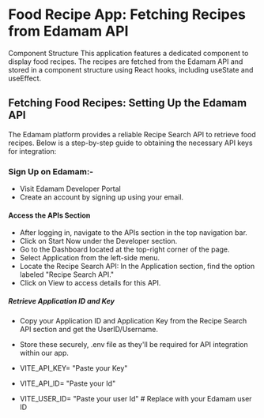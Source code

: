# Food Recipe App: Fetching Recipes from Edamam API

Component Structure
This application features a dedicated component to display food recipes. The recipes are fetched from the Edamam API and stored in a component structure using React hooks, including useState and useEffect.

## Fetching Food Recipes: Setting Up the Edamam API

The Edamam platform provides a reliable Recipe Search API to retrieve food recipes. Below is a step-by-step guide to obtaining the necessary API keys for integration:

### Sign Up on Edamam:-
  - Visit Edamam Developer Portal
  - Create an account by signing up using your email.

#### Access the APIs Section
  - After logging in, navigate to the APIs section in the top navigation bar.
  - Click on Start Now under the Developer section.
  - Go to the Dashboard located at the top-right corner of the page.
  - Select Application from the left-side menu.
  - Locate the Recipe Search API: In the Application section, find the option labeled "Recipe Search API."
  - Click on View to access details for this API.

##### Retrieve Application ID and Key
  - Copy your Application ID and Application Key  from the Recipe Search API section and get the UserID/Username.
  - Store these securely, .env file as they'll be required for API integration within our app.

  - VITE_API_KEY= "Paste your Key"
  - VITE_API_ID= "Paste your Id"
  - VITE_USER_ID= "Paste your user Id"  # Replace with your Edamam user ID
